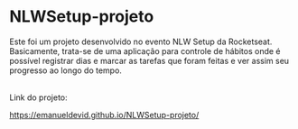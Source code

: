 # NLWSetup-projeto

Este foi um projeto desenvolvido no evento NLW Setup da Rocketseat. Basicamente, trata-se de uma aplicação para controle de hábitos onde é possível registrar dias e marcar as tarefas que foram feitas e ver assim seu progresso ao longo do tempo.

<br>
Link do projeto:<br>

https://emanueldevid.github.io/NLWSetup-projeto/
